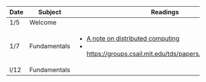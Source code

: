 | Date | Subject | Readings |
|------|-----|------|
|1/5 | Welcome | |
| 1/7 | Fundamentals |<ul><li> [A note on distributed computing](http://theory.stanford.edu/people/jcm/cs358-96/spring-os.ps) </li> <li> </li> https://groups.csail.mit.edu/tds/papers/Lynch/jacm85.pdf</li></ul>|
| l/12 | Fundamentals |<ul></ul> |
